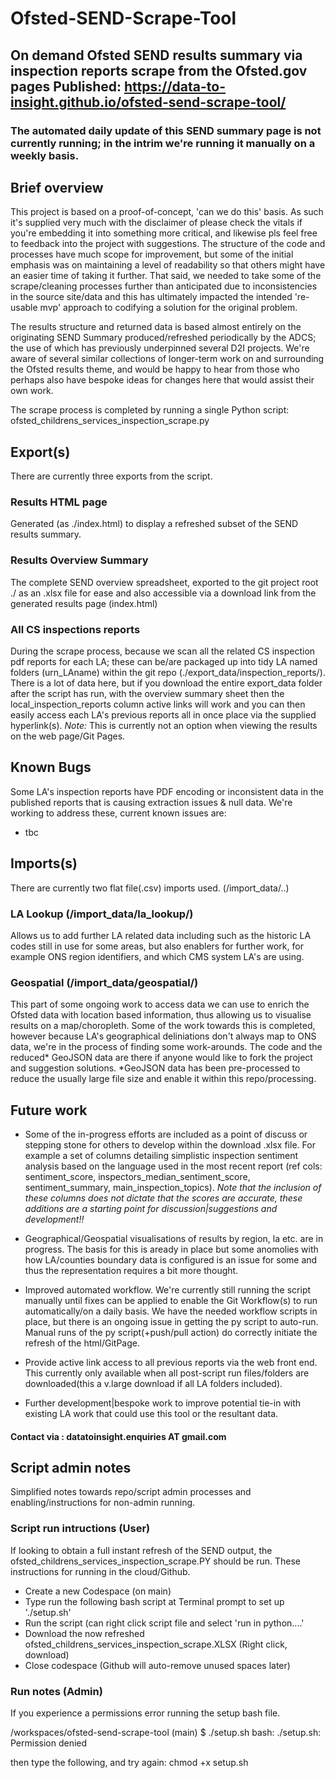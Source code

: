 # Ofsted-SEND-Scrape-Tool
On demand Ofsted SEND results summary via inspection reports scrape from the Ofsted.gov pages
Published: https://data-to-insight.github.io/ofsted-send-scrape-tool/
-
### The automated daily update of this SEND summary page is not currently running; in the intrim we're running it manually on a weekly basis.  

## Brief overview
This project is based on a proof-of-concept, 'can we do this' basis. As such it's supplied very much with the disclaimer of please check the vitals if you're embedding it into something more critical, and likewise pls feel free to feedback into the project with suggestions. The structure of the code and processes have much scope for improvement, but some of the initial emphasis was on maintaining a level of readability so that others might have an easier time of taking it further. That said, we needed to take some of the scrape/cleaning processes further than anticipated due to inconsistencies in the source site/data and this has ultimately impacted the intended 're-usable mvp' approach to codifying a solution for the original problem. 

The results structure and returned data is based almost entirely on the originating SEND Summary produced/refreshed periodically by the ADCS; the use of which has previously underpinned several D2I projects. We're aware of several similar collections of longer-term work on and surrounding the Ofsted results theme, and would be happy to hear from those who perhaps also have bespoke ideas for changes here that would assist their own work. 

The scrape process is completed by running a single Python script: ofsted_childrens_services_inspection_scrape.py


## Export(s)
There are currently three exports from the script. 
### Results HTML page
Generated (as ./index.html) to display a refreshed subset of the SEND results summary. 

### Results Overview Summary
The complete SEND overview spreadsheet, exported to the git project root ./ as an .xlsx file for ease and also accessible via a download link from the generated results page (index.html)

### All CS inspections reports
During the scrape process, because we scan all the related CS inspection pdf reports for each LA; these can be/are packaged up into tidy LA named folders (urn_LAname) within the git repo (./export_data/inspection_reports/). There is a lot of data here, but if you download the entire export_data folder after the script has run, with the overview summary sheet then the local_inspection_reports column active links will work and you can then easily access each LA's previous reports all in once place via the supplied hyperlink(s). *Note:* This is currently not an option when viewing the results on the web page/Git Pages.

## Known Bugs
Some LA's inspection reports have PDF encoding or inconsistent data in the published reports that is causing extraction issues & null data. 
We're working to address these, current known  issues are:
- tbc


## Imports(s)
There are currently two flat file(.csv) imports used. (/import_data/..)
### LA Lookup (/import_data/la_lookup/)
Allows us to add further LA related data including such as the historic LA codes still in use for some areas, but also enablers for further work, for example ONS region identifiers, and which CMS system LA's are using.
### Geospatial (/import_data/geospatial/)
This part of some ongoing work to access data we can use to enrich the Ofsted data with location based information, thus allowing us to visualise results on a map/choropleth. Some of the work towards this is completed, however because LA's geographical deliniations don't always map to ONS data, we're in the process of finding some work-arounds. The code and the reduced* GeoJSON data are there if anyone would like to fork the project and suggestion solutions. *GeoJSON data has been pre-processed to reduce the usually large file size and enable it within this repo/processing. 


## Future work

- Some of the in-progress efforts are included as a point of discuss or stepping stone for others to develop within the download .xlsx file. For example a set of columns detailing simplistic inspection sentiment analysis based on the language used in the most recent report (ref cols: sentiment_score, inspectors_median_sentiment_score, sentiment_summary, main_inspection_topics). *Note that the inclusion of these columns does not dictate that the scores are accurate, these additions are a starting point for discussion|suggestions and development!!*

- Geographical/Geospatial visualisations of results by region, la etc. are in progress. The basis for this is aready in place but some anomolies with how LA/counties boundary data is configured is an issue for some and thus the representation requires a bit more thought. 

- Improved automated workflow. We're currently still running the script manually until fixes can be applied to enable the Git Workflow(s) to run automatically/on a daily basis. We have the needed workflow scripts in place, but there is an ongoing issue in getting the py script to auto-run. Manual runs of the py script(+push/pull action) do correctly initiate the refresh of the html/GitPage.

- Provide active link access to all previous reports via the web front end. This currently only available when all post-script run files/folders are downloaded(this a v.large download if all LA folders included).

- Further development|bespoke work to improve potential tie-in with existing LA work that could use this tool or the resultant data. 


#### Contact via : datatoinsight.enquiries AT gmail.com


## Script admin notes
Simplified notes towards repo/script admin processes and enabling/instructions for non-admin running. 
### Script run intructions (User)
If looking to obtain a full instant refresh of the SEND output, the ofsted_childrens_services_inspection_scrape.PY should be run. These instructions for running in the cloud/Github. 
- Create a new Codespace (on main)
- Type run the following bash script at Terminal prompt to set up './setup.sh'
- Run the script (can right click script file and select 'run in python....'
- Download the now refreshed ofsted_childrens_services_inspection_scrape.XLSX (Right click, download)
- Close codespace (Github will auto-remove unused spaces later)
  
### Run notes (Admin)
If you experience a permissions error running the setup bash file. 

/workspaces/ofsted-send-scrape-tool (main) $ ./setup.sh
bash: ./setup.sh: Permission denied

then type the following, and try again: 
chmod +x setup.sh

